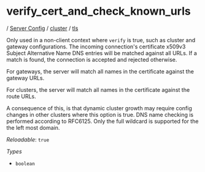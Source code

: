 # verify_cert_and_check_known_urls

/ [Server Config](/ref/config/index.md) / [cluster](/ref/config/cluster/index.md) / [tls](/ref/config/cluster/tls/index.md) 

Only used in a non-client context where `verify` is true, such as cluster and gateway configurations.
The incoming connection's certificate x509v3 Subject Alternative Name DNS entries will be matched against
all URLs. If a match is found, the connection is accepted and rejected otherwise.

For gateways, the server will match all names in the certificate against the gateway URLs.

For clusters, the server will match all names in the certificate against the route URLs.

A consequence of this, is that dynamic cluster growth may require config changes in other clusters where this
option is true. DNS name checking is performed according to RFC6125. Only the full wildcard is supported for the
the left most domain.

*Reloadable*: `true`

*Types*

- `boolean`


